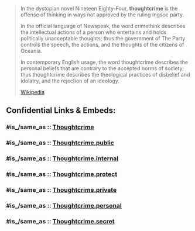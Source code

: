 
> In the dystopian novel Nineteen Eighty-Four, **thoughtcrime** 
> is the offense of thinking in ways not approved by the ruling Ingsoc party. 
> 
> In the official language of Newspeak, the word crimethink 
> describes the intellectual actions of a person who entertains and holds politically unacceptable thoughts; 
> thus the government of The Party controls the speech, the actions, and the thoughts of the citizens of Oceania.
>
> In contemporary English usage, 
> the word thoughtcrime describes the personal beliefs that are contrary to the accepted norms of society; 
> thus thoughtcrime describes the theological practices of disbelief and idolatry, and the rejection of an ideology.
>
> [Wikipedia](https://en.wikipedia.org/wiki/Thoughtcrime)


## Confidential Links & Embeds: 

### #is_/same_as :: [Thoughtcrime](/_Standards/Society/Communication/Media/Writing/Book/Author/Orwell,George/Thoughtcrime.md) 

### #is_/same_as :: [Thoughtcrime.public](/_public/Society/Communication/Media/Writing/Book/Author/Orwell,George/Thoughtcrime.public.md) 

### #is_/same_as :: [Thoughtcrime.internal](/_internal/Society/Communication/Media/Writing/Book/Author/Orwell,George/Thoughtcrime.internal.md) 

### #is_/same_as :: [Thoughtcrime.protect](/_protect/Society/Communication/Media/Writing/Book/Author/Orwell,George/Thoughtcrime.protect.md) 

### #is_/same_as :: [Thoughtcrime.private](/_private/Society/Communication/Media/Writing/Book/Author/Orwell,George/Thoughtcrime.private.md) 

### #is_/same_as :: [Thoughtcrime.personal](/_personal/Society/Communication/Media/Writing/Book/Author/Orwell,George/Thoughtcrime.personal.md) 

### #is_/same_as :: [Thoughtcrime.secret](/_secret/Society/Communication/Media/Writing/Book/Author/Orwell,George/Thoughtcrime.secret.md)


